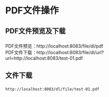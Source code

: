 # PDF文件操作
## PDF文件预览及下载
###
   PDF文件预览：http://localhost:8083/file/dl/pdf<br/>
   PDF文件下载：http://localhost:8083/file/dl/url?url=http://localhost:8083/test-01.pdf
###
## 文件下载
###
    http://localhost:8083/dl/file/test-01.pdf
###